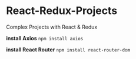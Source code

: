# React-Redux-Projects

Complex Projects with React &amp; Redux

**install Axios**
`npm install axios`

**install React Router**
`npm install react-router-dom`
